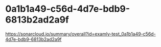 # 0a1b1a49-c56d-4d7e-bdb9-6813b2ad2a9f
https://sonarcloud.io/summary/overall?id=examly-test_0a1b1a49-c56d-4d7e-bdb9-6813b2ad2a9f
